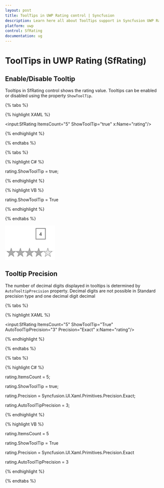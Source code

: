 ```yaml
---
layout: post
title: ToolTips in UWP Rating control | Syncfusion
description: Learn here all about ToolTips support in Syncfusion UWP Rating (SfRating) control and more.
platform: uwp
control: SfRating
documentation: ug
---
```


# ToolTips in UWP Rating (SfRating)

## Enable/Disable Tooltip

Tooltips in SfRating control shows the rating value. Tooltips can be enabled or disabled using the property `ShowToolTip`.

{% tabs %}

{% highlight XAML %}

<input:SfRating ItemsCount="5" ShowToolTip="true" x:Name="rating"/>

{% endhighlight %}

{% endtabs %}

{% tabs %}

{% highlight C# %}

rating.ShowToolTip = true;

{% endhighlight %}

{% highlight VB %}

rating.ShowToolTip = True

{% endhighlight %}

{% endtabs %}

![Rating Enable ToolTip view](ToolTips-images/ToolTips-img1.jpeg)


## Tooltip Precision

The number of decimal digits displayed in tooltips is determined by `AutoTooltipPrecision` property. Decimal digits are not possible in Standard precision type and one decimal digit decimal 

{% tabs %}

{% highlight XAML %}

<input:SfRating ItemsCount="5" ShowToolTip="True"
                AutoToolTipPrecision="3" Precision="Exact"
				x:Name="rating"/>

{% endhighlight %}

{% endtabs %}

{% tabs %}

{% highlight C# %}

rating.ItemsCount = 5;

rating.ShowToolTip = true;

rating.Precision = Syncfusion.UI.Xaml.Primitives.Precision.Exact;

rating.AutoToolTipPrecision = 3;

{% endhighlight %}

{% highlight VB %}

rating.ItemsCount = 5

rating.ShowToolTip = True

rating.Precision = Syncfusion.UI.Xaml.Primitives.Precision.Exact

rating.AutoToolTipPrecision = 3

{% endhighlight %}

{% endtabs %}

